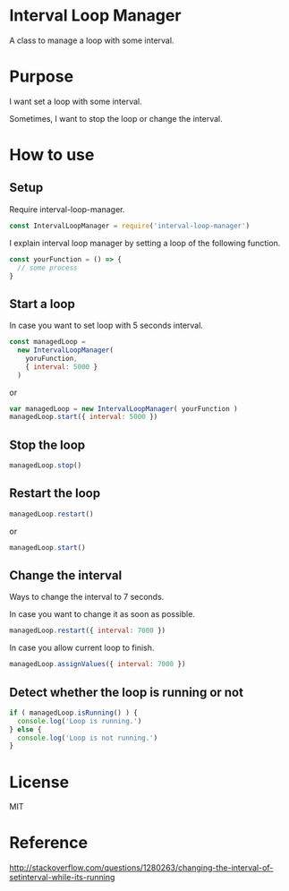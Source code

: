 # Interval Loop Manager
A class to manage a loop with some interval.

# Purpose
I want set a loop with some interval.

Sometimes, I want to stop the loop or change the interval.

# How to use

## Setup

Require interval-loop-manager.

```js
const IntervalLoopManager = require('interval-loop-manager')
```

I explain interval loop manager by setting a loop of the following function.

```js
const yourFunction = () => {
  // some process
}
```

## Start a loop

In case you want to set loop with 5 seconds interval.

```js
const managedLoop =
  new IntervalLoopManager(
    yoruFunction,
    { interval: 5000 }
  )
```

or

```js
var managedLoop = new IntervalLoopManager( yourFunction )
managedLoop.start({ interval: 5000 })
```

## Stop the loop

```js
managedLoop.stop()
```

## Restart the loop

```js
managedLoop.restart()
```

or

```js
managedLoop.start()
```

## Change the interval

Ways to change the interval to 7 seconds.

In case you want to change it as soon as possible.

```js
managedLoop.restart({ interval: 7000 })
```

In case you allow current loop to finish.

```js
managedLoop.assignValues({ interval: 7000 })
```

## Detect whether the loop is running or not

```js
if ( managedLoop.isRunning() ) {
  console.log('Loop is running.')
} else {
  console.log('Loop is not running.')
}
```

# License
MIT

# Reference
http://stackoverflow.com/questions/1280263/changing-the-interval-of-setinterval-while-its-running
